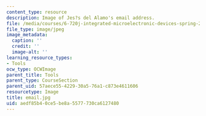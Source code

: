 ```yaml
---
content_type: resource
description: Image of Jes?s del Alamo's email address.
file: /media/courses/6-720j-integrated-microelectronic-devices-spring-2007/aedf85b40ce5be8a5577730ca6127480_email.jpg
file_type: image/jpeg
image_metadata:
  caption: ''
  credit: ''
  image-alt: ''
learning_resource_types:
- Tools
ocw_type: OCWImage
parent_title: Tools
parent_type: CourseSection
parent_uid: 57aece55-4229-30a5-76a1-c873e4611606
resourcetype: Image
title: email.jpg
uid: aedf85b4-0ce5-be8a-5577-730ca6127480
---
```

